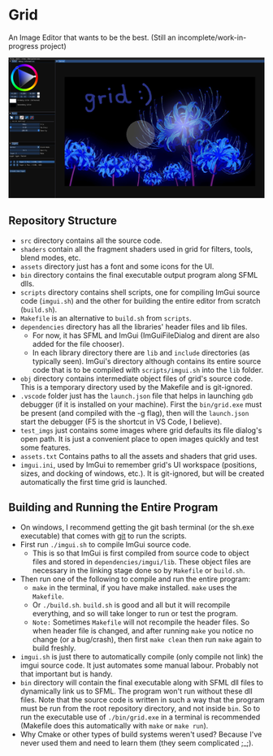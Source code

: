 # Grid

An Image Editor that wants to be the best. (Still an incomplete/work-in-progress project)

![What Grid looks like](assets/grid.png)

## Repository Structure
- `src` directory contains all the source code.
- `shaders` contain all the fragment shaders used in grid for filters, tools, blend modes, etc.
- `assets` directory just has a font and some icons for the UI.
- `bin` directory contains the final executable output program along SFML dlls.
- `scripts` directory contains shell scripts, one for compiling ImGui source code (`imgui.sh`) and the other for building the entire editor from scratch (`build.sh`).
- `Makefile` is an alternative to `build.sh` from `scripts`.
- `dependencies` directory has all the libraries' header files and lib files.
    * For now, it has SFML and ImGui (ImGuiFileDialog and dirent are also added for the file chooser).
    * In each library directory there are `lib` and `include` directories (as typically seen). ImGui's directory although contains its entire source code that is to be compiled with `scripts/imgui.sh` into the `lib` folder.
- `obj` directory contains intermediate object files of grid's source code. This is a temporary directory used by the Makefile and is git-ignored.
- `.vscode` folder just has the `launch.json` file that helps in launching `gdb` debugger (if it is installed on your machine). First the `bin/grid.exe` must be present (and compiled with the -g flag), then will the `launch.json` start the debugger (F5 is the shortcut in VS Code, I believe).
- `test_imgs` just contains some images where grid defaults its file dialog's open path. It is just a convenient place to open images quickly and test some features.
- `assets.txt` Contains paths to all the assets and shaders that grid uses.
- `imgui.ini`, used by ImGui to remember grid's UI workspace (positions, sizes, and docking of windows, etc.). It is git-ignored, but will be created automatically the first time grid is launched.

## Building and Running the Entire Program
- On windows, I recommend getting the git bash terminal (or the sh.exe executable) that comes with [git](https://git-scm.com/) to run the scripts.
- First run `./imgui.sh` to compile ImGui source code.
    * This is so that ImGui is first compiled from source code to object files and stored in `dependencies/imgui/lib`. These object files are necessary in the linking stage done so by `Makefile` or `build.sh`.
- Then run one of the following to compile and run the entire program:
    * `make` in the terminal, if you have make installed. `make` uses the `Makefile`.
    * Or `./build.sh`. `build.sh` is good and all but it will recompile everything, and so will take longer to run or test the program.
    * `Note:` Sometimes `Makefile` will not recompile the header files. So when header file is changed, and after running `make` you notice no change (or a bug/crash), then first `make clean` then run `make` again to build freshly.
- `imgui.sh` is just there to automatically compile (only compile not link) the imgui source code. It just automates some manual labour. Probably not that important but is handy.
- `bin` directory will contain the final executable along with SFML dll files to dynamically link us to SFML. The program won't run without these dll files. Note that the source code is written in such a way that the program must be run from the root repository directory, and not inside `bin`. So to run the executable use of `./bin/grid.exe` in a terminal is recommended (Makefile does this automatically with `make` or `make run`).
- Why Cmake or other types of build systems weren't used? Because I've never used them and need to learn them (they seem complicated ;_;).
